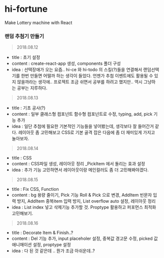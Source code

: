 # hi-fortune
Make Lottery machine with React

### 랜덤 추첨기 만들기

> 2018.08.12
  - title : 초기 설정
  - content : create-react-app 생성, components 폴더 구성
  - idea : 선택장애가 오는 요즘.. hi-ce 와 hi-todo 의 스킬(?)들을 연결해서
           랜덤선택기를 한번 만들면 어떨까 하는 생각이 들었다.
           언젠가 추첨 이벤트에도 활용될 수 있지 않을까라는 생각에..
           프로젝트 조금 쉬면서 공부를 하려고 했지만.. 역시 그냥하는 공부는 지루하다.

> 2018.08.13
  - title : 기초 공사(?)
  - content : 일부 클래스형 컴포넌트 함수형 컴포넌트로 수정,
              typing, add, pick 기능 추가
  - idea : 일단 추첨에 필요한 기본적인 기능들을 넣어봤는데, 생각보다 잘 들어간거 같다.
           레이아웃 좀 고민해보고 CSS로 기본 골격 잡은 다음에 좀 더 재미있게 가지고 놀아보자.

> 2018.08.14
  - title : CSS
  - content : CSS파일 생성, 레이아웃 정리
              _PickItem 에서 돌리는 효과 설정
  - idea : 추가 기능 고민하면서 레이아웃이랑 메인컬러도 좀 더 고민해봐야겠다.

> 2018.08.15
- title : Fix CSS, Function
- content : bg 용량 줄이기,
            Pick 기능 Roll & Pick 으로 변경,
            AddItem 빈문자 입력 방지,
            AddItem 중복item 입력 방지,
            List overflow auto 설정,
            레이아웃 정리
- idea : List index 넣고 삭제기능 추가할 것.
         Proptype 활용하고 퍼포먼스 최적화 고민해보기.

> 2018.08.16
  - title : Decorate Item & Finish..?
  - content : Del 기능 추가,
              input placeholer 설정,
              중복값 경고문 수정,
              picked 값 애니매이션 설정,
              proptype 설정
  - idea : 다 된 것 같은데 .. 뭔가 조금 아쉬운데..?